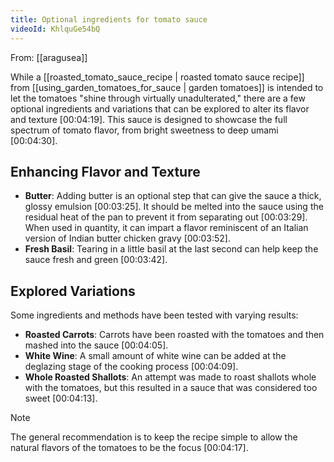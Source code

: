 ```yaml
---
title: Optional ingredients for tomato sauce
videoId: KhlquGe54bQ
---
```


From: [[aragusea]] <br/> 

While a [[roasted_tomato_sauce_recipe | roasted tomato sauce recipe]] from [[using_garden_tomatoes_for_sauce | garden tomatoes]] is intended to let the tomatoes "shine through virtually unadulterated," there are a few optional ingredients and variations that can be explored to alter its flavor and texture <a class="yt-timestamp" data-t="00:04:19">[00:04:19]</a>. This sauce is designed to showcase the full spectrum of tomato flavor, from bright sweetness to deep umami <a class="yt-timestamp" data-t="00:04:30">[00:04:30]</a>.

## Enhancing Flavor and Texture

*   **Butter**: Adding butter is an optional step that can give the sauce a thick, glossy emulsion <a class="yt-timestamp" data-t="00:03:25">[00:03:25]</a>. It should be melted into the sauce using the residual heat of the pan to prevent it from separating out <a class="yt-timestamp" data-t="00:03:29">[00:03:29]</a>. When used in quantity, it can impart a flavor reminiscent of an Italian version of Indian butter chicken gravy <a class="yt-timestamp" data-t="00:03:52">[00:03:52]</a>.
*   **Fresh Basil**: Tearing in a little basil at the last second can help keep the sauce fresh and green <a class="yt-timestamp" data-t="00:03:42">[00:03:42]</a>.

## Explored Variations

Some ingredients and methods have been tested with varying results:

*   **Roasted Carrots**: Carrots have been roasted with the tomatoes and then mashed into the sauce <a class="yt-timestamp" data-t="00:04:05">[00:04:05]</a>.
*   **White Wine**: A small amount of white wine can be added at the deglazing stage of the cooking process <a class="yt-timestamp" data-t="00:04:09">[00:04:09]</a>.
*   **Whole Roasted Shallots**: An attempt was made to roast shallots whole with the tomatoes, but this resulted in a sauce that was considered too sweet <a class="yt-timestamp" data-t="00:04:13">[00:04:13]</a>.

> [!NOTE]
> The general recommendation is to keep the recipe simple to allow the natural flavors of the tomatoes to be the focus <a class="yt-timestamp" data-t="00:04:17">[00:04:17]</a>.